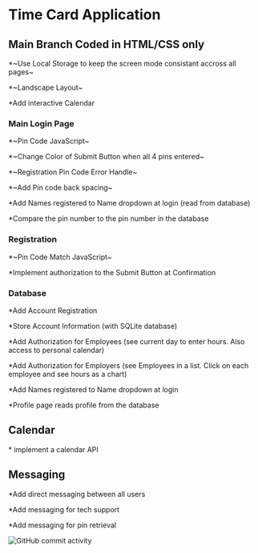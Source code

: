 # Time Card Application

## Main Branch Coded in HTML/CSS only

\*~Use Local Storage to keep the screen mode consistant accross all pages~

\*~Landscape Layout~

\*Add interactive Calendar

### Main Login Page

\*~Pin Code JavaScript~

\*~Change Color of Submit Button when all 4 pins entered~

\*~Registration Pin Code Error Handle~

\*~Add Pin code back spacing~

\*Add Names registered to Name dropdown at login (read from database)

\*Compare the pin number to the pin number in the database

### Registration

\*~Pin Code Match JavaScript~

\*Implement authorization to the Submit Button at Confirmation

### Database

\*Add Account Registration

\*Store Account Information (with SQLite database)

\*Add Authorization for Employees (see current day to enter hours. Also access to personal calendar)

\*Add Authorization for Employers (see Employees in a list. Click on each employee and see hours as a chart)

\*Add Names registered to Name dropdown at login

\*Profile page reads profile from the database

## Calendar

\* implement a calendar API

## Messaging

\*Add direct messaging between all users

\*Add messaging for tech support

\*Add messaging for pin retrieval

![GitHub commit activity](https://img.shields.io/github/commit-activity/t/courthub74/hazel_park_time_card?style=flat&logo=GitHub)
